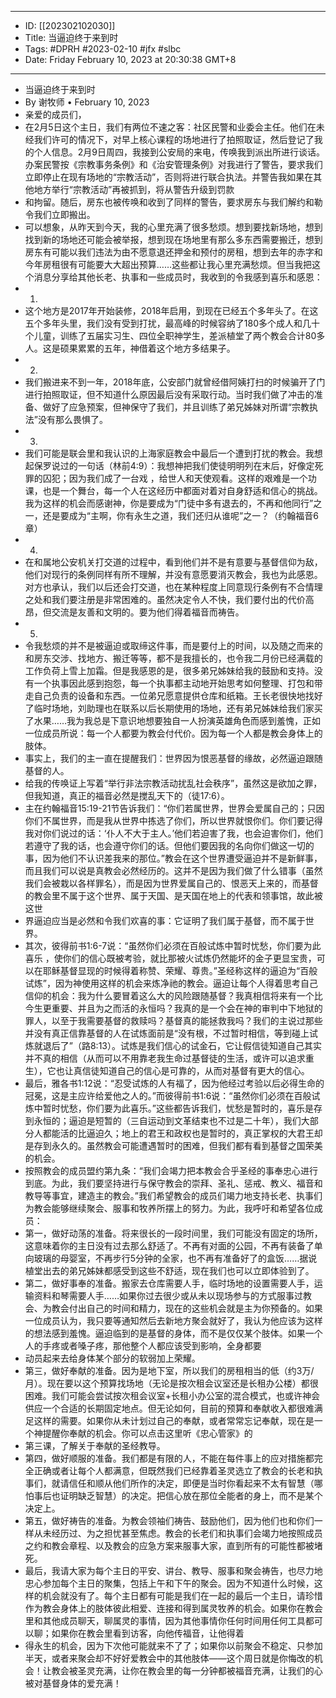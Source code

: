 - --
- ID: [[202302102030]]
- Title: 当逼迫终于来到时
- Tags: #DPRH #2023-02-10 #jfx #slbc
- Date: Friday February 10, 2023 at 20:30:38 GMT+8
- --
- 当逼迫终于来到时
- By 谢牧师 • February 10, 2023
- 亲爱的成员们，
- 在2月5日这个主日，我们有两位不速之客：社区民警和业委会主任。他们在未经我们许可的情况下，对早上核心课程的场地进行了拍照取证，然后登记了我的个人信息。2月9日周四，我接到公安局的来电，传唤我到派出所进行谈话。办案民警按《宗教事务条例》和《治安管理条例》对我进行了警告，要求我们立即停止在现有场地的“宗教活动”，否则将进行联合执法。并警告我如果在其他地方举行“宗教活动”再被抓到，将从警告升级到罚款
- 和拘留。随后，房东也被传唤和收到了同样的警告，要求房东与我们解约和勒令我们立即搬出。
- 可以想象，从昨天到今天，我的心里充满了很多愁烦。想到要找新场地，想到找到新的场地还可能会被举报，想到现在场地里有那么多东西需要搬迁，想到房东有可能以我们违法为由不愿意退还押金和预付的房租，想到去年的赤字和今年房租很有可能要大大超出预算……这些都让我心里充满愁烦。但当我把这个消息分享给其他长老、执事和一些成员时，我收到的令我感到喜乐和感恩：
- 1.
- 这个地方是2017年开始装修，2018年启用，到现在已经五个多年头了。在这五个多年头里，我们没有受到打扰，最高峰的时候容纳了180多个成人和几十个儿童，训练了五届实习生、四位全职神学生，差派植堂了两个教会合计80多人。这是硕果累累的五年，神借着这个地方多结果子。
- 2.
- 我们搬进来不到一年，2018年底，公安部门就曾经借阿姨打扫的时候骗开了门进行拍照取证，但不知道什么原因最后没有采取行动。当时我们做了冲击的准备、做好了应急预案，但神保守了我们，并且训练了弟兄姊妹对所谓“宗教执法”没有那么畏惧了。
- 3.
- 我们可能是联会里和我认识的上海家庭教会中最后一个遭到打扰的教会。我想起保罗说过的一句话（林前4:9）：我想神把我们使徒明明列在末后，好像定死罪的囚犯；因为我们成了一台戏 ，给世人和天使观看。这样的艰难是一个功课，也是一个舞台，每一个人在这经历中都面对着对自身舒适和信心的挑战。我为这样的机会而感谢神，你是要成为“门徒中多有退去的，不再和他同行”之一，还是要成为“主啊，你有永生之道，我们还归从谁呢”之一？（约翰福音6章）
- 4.
- 在和属地公安机关打交道的过程中，看到他们并不是有意要与基督信仰为敌，他们对现行的条例同样有所不理解，并没有意愿要消灭教会，我也为此感恩。对方也承认，我们以后还会打交道，也在某种程度上同意现行条例有不合情理之处和我们要注册是非常困难的。虽然决定令人不快，我们要付出的代价高昂，但交流是友善和文明的。要为他们得着福音而祷告。
- 5.
- 令我愁烦的并不是被逼迫或取缔这件事，而是要付上的时间，以及随之而来的和房东交涉、找地方、搬迁等等，都不是我擅长的，也令我二月份已经满载的工作负荷上雪上加霜。但是我感恩的是，很多弟兄姊妹给我的鼓励和支持。没有一个执事因此感到抱怨，每一个执事都主动地开始思考如何整理、打包和带走自己负责的设备和东西。一位弟兄愿意提供仓库和纸箱。王长老很快地找好了临时场地，刘助理也在联系以后长期使用的场地，还有弟兄姊妹给我们家买了水果……我为我总是下意识地想要独自一人扮演英雄角色而感到羞愧，正如一位成员所说：每一个人都要为教会付代价。因为每一个人都是教会身体上的肢体。
- 事实上，我们的主一直在提醒我们：世界因为恨恶基督的缘故，必然逼迫跟随基督的人。
- 给我的传唤证上写着“举行非法宗教活动扰乱社会秩序”，虽然这是欲加之罪，但我知道，真正的福音必然是搅乱天下的（徒17:6）。
- 主在约翰福音15:19-21节告诉我们：“你们若属世界，世界会爱属自己的；只因你们不属世界，而是我从世界中拣选了你们，所以世界就恨你们。你们要记得我对你们说过的话：‘仆人不大于主人。’他们若迫害了我，也会迫害你们，他们若遵守了我的话，也会遵守你们的话。但他们要因我的名向你们做这一切的事，因为他们不认识差我来的那位。”教会在这个世界遭受逼迫并不是新鲜事，而且我们可以说是真教会必然经历的。这并不是因为我们做了什么错事（虽然我们会被栽以各样罪名），而是因为世界爱属自己的、恨恶天上来的，而基督的教会里不属于这个世界、属于天国、是天国在地上的代表和领事馆，故此被这世
- 界逼迫应当是必然和令我们欢喜的事：它证明了我们属于基督，而不属于世界。 
- 其次，彼得前书1:6-7说：“虽然你们必须在百般试炼中暂时忧愁，你们要为此喜乐 ，使你们的信心既被考验，就比那被火试炼仍然能坏的金子更显宝贵，可以在耶稣基督显现的时候得着称赞、荣耀、尊贵。”圣经称这样的逼迫为“百般试炼”，因为神使用这样的机会来炼净祂的教会。逼迫让每个人得着思考自己信仰的机会：我为什么要冒着这么大的风险跟随基督？我真相信将来有一个比今生更重要、并且为之而活的永恒吗？我真的是一个会在神的审判中下地狱的罪人，以至于我需要基督的救赎吗？基督真的能拯救我吗？我们的主说过那些并没有真正信靠基督的人在试炼面前是“没有根，不过暂时相信，等到碰上试炼就退后了”（路8:13）。试炼是我们信心的试金石，它让假信徒知道自己其实并不真的相信（从而可以不用靠老我生命过基督徒的生活，或许可以追求重生），它也让真信徒知道自己的信心是可靠的，从而对基督有更大的信心。 
- 最后，雅各书1:12说：“忍受试炼的人有福了，因为他经过考验以后必得生命的冠冕，这是主应许给爱他之人的。”而彼得前书1:6说：“虽然你们必须在百般试炼中暂时忧愁，你们要为此喜乐。”这些都告诉我们，忧愁是暂时的，喜乐是存到永恒的；逼迫是短暂的（三自运动到文革结束也不过是二十年），我们大部分人都能活的比逼迫久；地上的君王和政权也是暂时的，真正掌权的大君王却是存到永久的。虽然教会可能遭遇暂时的困难，但我们都有看到基督之国荣美的机会。 
- 按照教会的成员盟约第九条：“我们会竭力把本教会合乎圣经的事奉忠心进行到底。为此，我们要坚持进行与保守教会的崇拜、圣礼、惩戒、教义、福音和教导等事宜，建造主的教会。”我们希望教会的成员们竭力地支持长老、执事们为教会能够继续聚会、服事和牧养所摆上的努力。为此，我呼吁和希望各位成员： 
- 第一，做好动荡的准备。将来很长的一段时间里，我们可能没有固定的场所，这意味着你的主日没有过去那么舒适了。不再有对面的公园，不再有装备了单向玻璃的母婴室，不再步行5分钟的全家，也不再有准备好了的盒饭……据说植堂出去的弟兄姊妹都感受到这些不舒适，现在我们也可以立即体验到了。
- 第二，做好事奉的准备。搬家去仓库需要人手，临时场地的设置需要人手，运输资料和琴需要人手……如果你过去很少或从未以现场参与的方式服事过教会、为教会付出自己的时间和精力，现在的这些机会就是主为你预备的。如果一位成员认为，我只要等通知然后去新地方聚会就好了，我认为他应该为这样的想法感到羞愧。逼迫临到的是基督的身体，而不是仅仅某个肢体。如果一个人的手疼或者嗓子疼，那他整个人都应该受到影响，全身都要
- 动员起来去给身体某个部分的软弱加上荣耀。
- 第三，做好奉献的准备。因为是地下室，所以我们的房租相当的低（约3万/月）。现在要以这个预算找场地（无论是按次租会议室还是长租办公楼）都很困难。我们可能会尝试按次租会议室+长租小办公室的混合模式，也或许神会供应一个合适的长期固定地点。但无论如何，目前的预算和奉献收入都很难满足这样的需要。如果你从未计划过自己的奉献，或者常常忘记奉献，现在是一个神提醒你奉献的机会。你可以点击这里听《忠心管家》的
- 第三课，了解关于奉献的圣经教导。
- 第四，做好顺服的准备。我们都是有限的人，不能在每件事上的应对措施都完全正确或者让每个人都满意，但既然我们已经靠着圣灵选立了教会的长老和执事们，就请信任和顺从他们所作的决定，即便是当时你看起来不太有智慧（哪怕事后也证明缺乏智慧）的决定。把信心放在那位全能者的身上，而不是某个决定上。 
- 第五，做好祷告的准备。为教会领袖们祷告、鼓励他们，因为他们也和你们一样从未经历过、为之担忧甚至焦虑。教会的长老们和执事们会竭力地按照成员之约和教会章程、以及教会的应急方案来服事大家，直到所有的可能性都被堵死。
- 最后，我请大家为每个主日的平安、讲台、教导、服事和聚会祷告，也尽力地忠心参加每个主日的聚集，包括上午和下午的聚会。因为不知道什么时候，这样的机会就没有了。每个主日都有可能是我们在一起的最后一个主日，请珍惜作为教会身体上的肢体彼此相爱、连接和得到属灵牧养的机会。如果你在教会里和其他成员聊天，聊属灵的事情，因为其他事情你任何时间用任何工具都可以聊；如果你在教会里看到访客，向他传福音，让他得着
- 得永生的机会，因为下次他可能就来不了了；如果你以前聚会不稳定、只参加半天，或者来聚会却不好好爱教会中的其他肢体——这个周日就是你悔改的机会！让教会被圣灵充满，让你在教会里的每一分钟都被福音充满，让我们的心被对基督身体的爱充满！
